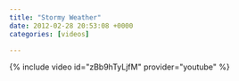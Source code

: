 ```yaml
---
title: "Stormy Weather"
date: 2012-02-28 20:53:08 +0000
categories: [videos]

---
```

{% include video id="zBb9hTyLjfM" provider="youtube" %}